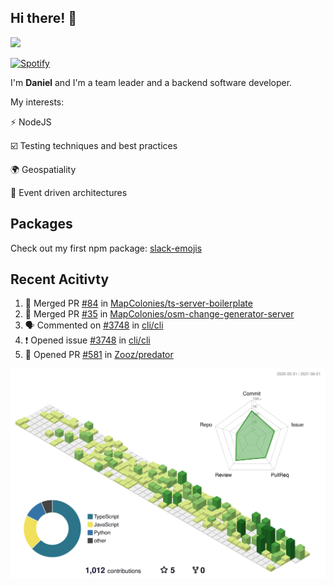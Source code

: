 ## Hi there! 👋

<p>
  <img src="https://github-readme-stats.vercel.app/api?username=syncush&theme=tokyonight">
</p>

[![Spotify](https://novatorem-rust.vercel.app/api/spotify)](https://open.spotify.com/user/syncush)

I'm **Daniel** and I'm a team leader and a backend software developer.

My interests:

⚡ NodeJS

☑️ Testing techniques and best practices

🌍 Geospatiality

🧠 Event driven architectures

## Packages
Check out my first npm package: [slack-emojis](https://www.npmjs.com/package/slack-emojis)

## Recent Acitivty
<!--START_SECTION:activity-->
1. 🎉 Merged PR [#84](https://github.com/MapColonies/ts-server-boilerplate/pull/84) in [MapColonies/ts-server-boilerplate](https://github.com/MapColonies/ts-server-boilerplate)
2. 🎉 Merged PR [#35](https://github.com/MapColonies/osm-change-generator-server/pull/35) in [MapColonies/osm-change-generator-server](https://github.com/MapColonies/osm-change-generator-server)
3. 🗣 Commented on [#3748](https://github.com/cli/cli/issues/3748) in [cli/cli](https://github.com/cli/cli)
4. ❗️ Opened issue [#3748](https://github.com/cli/cli/issues/3748) in [cli/cli](https://github.com/cli/cli)
5. 💪 Opened PR [#581](https://github.com/Zooz/predator/pull/581) in [Zooz/predator](https://github.com/Zooz/predator)
<!--END_SECTION:activity-->

![contrib](./profile-3d-contrib/profile-green-animate.svg)
